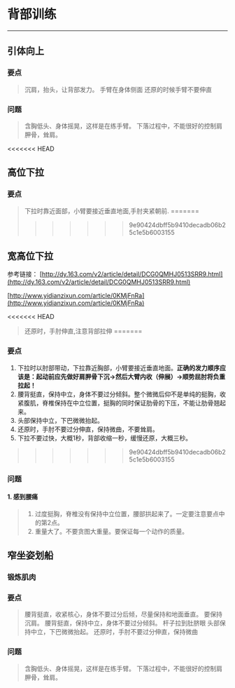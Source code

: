 # 背部训练
------------



## 引体向上
### 要点
> 沉肩，抬头，让背部发力。
> 手臂在身体侧面
> 还原的时候手臂不要伸直

### 问题
> 含胸低头、身体摇晃，这样是在练手臂。
> 下落过程中，不能很好的控制肩胛骨，耸肩。

<<<<<<< HEAD
## 高位下拉
### 要点
> 下拉时靠近面部，小臂要接近垂直地面,手肘夹紧朝前.
=======
>>>>>>> 9e90424dbff5b9410decadb06b25c1e5b6003155


## 宽高位下拉
参考链接：
[http://dy.163.com/v2/article/detail/DCG0QMHJ0513SRR9.html](http://dy.163.com/v2/article/detail/DCG0QMHJ0513SRR9.html)

[http://www.yidianzixun.com/article/0KMjFnRa](http://www.yidianzixun.com/article/0KMjFnRa)

<<<<<<< HEAD
> 还原时，手肘伸直,注意背部拉伸
=======
### 要点
1. 下拉时以肘部带动，下拉靠近胸部，小臂要接近垂直地面。**正确的发力顺序应该是：起动前应先做好肩胛骨下沉→然后大臂内收（伸展）→顺势屈肘将负重拉起！**
2. 腰背挺直，保持中立，身体不要过分倾斜。整个微微后仰不是单纯的挺胸，收紧腹肌，脊椎保持在中立位置，挺胸的同时保证肋骨的下压，不能让肋骨翘起来。
3. 头部保持中立，下巴微微抬起。
4. 还原时，手肘不要过分伸直，保持微曲，不要耸肩。
5. 下拉不要过快，大概1秒，背部收缩一秒，缓慢还原，大概三秒。
>>>>>>> 9e90424dbff5b9410decadb06b25c1e5b6003155


### 问题
#### 1. 感到腰痛
> 1. 过度挺胸，脊椎没有保持中立位置，腰部拱起来了。一定要注意要点中的第2点。
> 2. 重量大了。不要贪图大重量。要保证每一个动作的质量。


## 窄坐姿划船

### 锻炼肌肉
### 要点
> 腰背挺直，收紧核心，身体不要过分后倾，尽量保持和地面垂直。
> 要保持沉肩。
> 腰背挺直，保持中立，身体不要过分倾斜。
> 杆子拉到肚脐眼
> 头部保持中立，下巴微微抬起。
> 还原时，手肘不要过分伸直，保持微曲


### 问题
> 含胸低头、身体摇晃，这样是在练手臂。 
> 下落过程中，不能很好的控制肩胛骨，耸肩。

